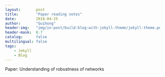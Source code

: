 ```yaml
---
layout:       post
title:        "Paper reading notes"
date:         2018-04-25
author:       "Guihong"
header-img:   "img/in-post/build-blog-with-jekyll-theme/jekyll-theme.png"
header-mask:  0.7
catalog:      false
multilingual: false
tags:
    - Jekyll
    - Blog
---
```

Paper: Understanding of robustness of networks
